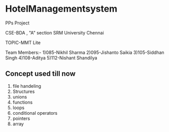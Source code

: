 # HotelManagementsystem
PPs Project 

CSE-BDA , "A" section
SRM University Chennai

TOPIC-MMT Lite



Team Members:-
1)085-Nikhil Sharma
2)095-Jishanto Saikia
3)105-Siddhan Singh
4)108-Aditya
5)112-Nishant Shandilya




Concept used till now
-
1) file handeling
2) Structures
3) unions
4) functions
5) loops
6) conditional operators
7) pointers
8) array
